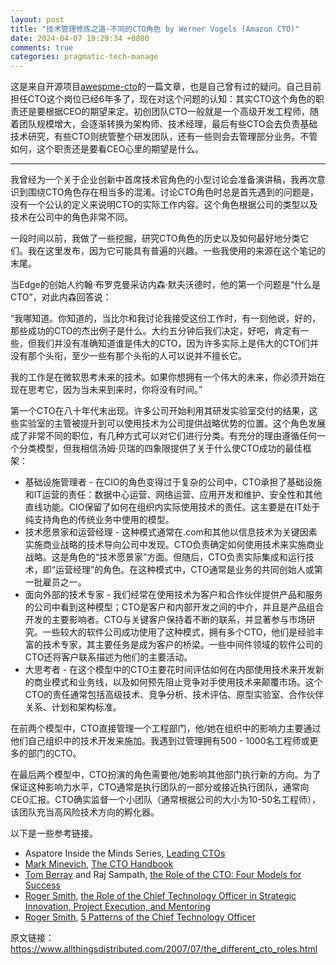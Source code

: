 ```yaml
---
layout: post
title: "技术管理修炼之道-不同的CTO角色 by Werner Vogels (Amazon CTO)"
date: 2024-04-07 19:29:34 +0800
comments: true
categories: pragmatic-tech-manage
---
```


这是来自开源项目[awespme-cto](https://github.com/kuchin/awesome-cto)的一篇文章，也是自己曾有过的疑问。自己目前担任CTO这个岗位已经6年多了，现在对这个问题的认知：其实CTO这个角色的职责还是要根据CEO的期望来定。初创团队CTO一般就是一个高级开发工程师，随着团队规模增大，会逐渐转换为架构师、技术经理，最后有些CTO会去负责基础技术研究，有些CTO则统管整个研发团队，还有一些则会去管理部分业务。不管如何，这个职责还是要看CEO心里的期望是什么。

<!-- more -->

----

我曾经为一个关于企业创新中首席技术官角色的小型讨论会准备演讲稿，我再次意识到围绕CTO角色存在相当多的混淆。讨论CTO角色时总是首先遇到的问题是，没有一个公认的定义来说明CTO的实际工作内容。这个角色根据公司的类型以及技术在公司中的角色非常不同。

一段时间以前，我做了一些挖掘，研究CTO角色的历史以及如何最好地分类它们。我在这里发布，因为它可能具有普遍的兴趣。一些我使用的来源在这个笔记的末尾。

当Edge的创始人约翰·布罗克曼采访内森·默夫沃德时，他的第一个问题是“什么是CTO”，对此内森回答说：

“我哪知道。你知道的，当比尔和我讨论我接受这份工作时，有一刻他说，好的，那些成功的CTO的杰出例子是什么。大约五分钟后我们决定，好吧，肯定有一些，但我们并没有准确知道谁是伟大的CTO，因为许多实际上是伟大的CTO们并没有那个头衔，至少一些有那个头衔的人可以说并不擅长它。

我的工作是在微软思考未来的技术。如果你想拥有一个伟大的未来，你必须开始在现在思考它，因为当未来到来时，你将没有时间。”

第一个CTO在八十年代末出现。许多公司开始利用其研发实验室交付的结果，这些实验室的主管被提升到可以使用技术为公司提供战略优势的位置。这个角色发展成了非常不同的职位，有几种方式可以对它们进行分类。有充分的理由遵循任何一个分类模型，但我相信汤姆·贝瑞的四象限提供了关于什么使CTO成功的最佳框架：

- 基础设施管理者 - 在CIO的角色变得过于复杂的公司中，CTO承担了基础设施和IT运营的责任：数据中心运营、网络运营、应用开发和维护、安全性和其他直线功能。CIO保留了如何在组织内实际使用技术的责任。这主要是在IT处于纯支持角色的传统业务中使用的模型。
- 技术愿景家和运营经理 - 这种模式通常在.com和其他以信息技术为关键因素实施商业战略的技术导向公司中发现。CTO负责确定如何使用技术来实施商业战略。这是角色的“技术愿景家”方面。但随后，CTO负责实际集成和运行技术，即“运营经理”的角色。在这种模式中，CTO通常是业务的共同创始人或第一批雇员之一。
- 面向外部的技术专家 - 我们经常在使用技术为客户和合作伙伴提供产品和服务的公司中看到这种模型；CTO是客户和内部开发之间的中介，并且是产品组合开发的主要影响者。CTO与关键客户保持着不断的联系，并显著参与市场研究。一些较大的软件公司成功使用了这种模式，拥有多个CTO，他们是经验丰富的技术专家，其主要任务是成为客户的桥梁。一些中间件领域的软件公司的CTO还将客户联系描述为他们的主要活动。
- 大思考者 - 在这个模型中的CTO主要花时间评估如何在内部使用技术来开发新的商业模式和业务线，以及如何预先阻止竞争对手使用技术来颠覆市场。这个CTO的责任通常包括高级技术、竞争分析、技术评估、原型实验室、合作伙伴关系、计划和架构标准。

在前两个模型中，CTO直接管理一个工程部门，他/她在组织中的影响力主要通过他们自己组织中的技术开发来施加。我遇到过管理拥有500 - 1000名工程师或更多的部门的CTO。

在最后两个模型中，CTO扮演的角色需要他/她影响其他部门执行新的方向。为了保证这种影响力水平，CTO通常是执行团队的一部分或接近执行团队，通常向CEO汇报。CTO确实监督一个小团队（通常根据公司的大小为10-50名工程师），该团队充当高风险技术方向的孵化器。

以下是一些参考链接。

- Aspatore Inside the Minds Series, [Leading CTOs](http://www.amazon.com/gp/redirect.html?ie=UTF8&location=http%3A%2F%2Fwww.amazon.com%2FInside-Minds-Technology-Officers-Peoplesoft%2Fdp%2F1587620561&tag=allthingsdist-20&linkCode=ur2&camp=1789&creative=9325)
- [Mark Minevich](http://www.markminevich.com/), [The CTO Handbook](http://www.amazon.com/gp/redirect.html?ie=UTF8&location=http%3A%2F%2Fwww.amazon.com%2FCTO-Job-Manual-Leadership-Technology%2Fdp%2F1587623676&tag=allthingsdist-20&linkCode=ur2&camp=1789&creative=9325)
- [Tom Berray](http://cabotinc.com/berray.html) and Raj Sampath, [the Role of the CTO: Four Models for Success](http://www.brixtonspa.com/Career/The_Role_of_the_CTO_4Models.pdf)
- [Roger Smith](http://ctonet.blogspot.com/), [the Role of the Chief Technology Officer in Strategic Innovation, Project Execution, and Mentoring](http://www.modelbenders.com/papers/CTOStrategy_SmithR.pdf)
- [Roger Smith](http://ctonet.blogspot.com/), [5 Patterns of the Chief Technology Officer](http://www.ctonet.org/documents/5PatternsofCTO.pdf)

原文链接：<https://www.allthingsdistributed.com/2007/07/the_different_cto_roles.html>

